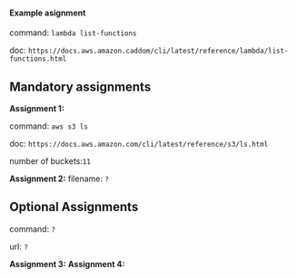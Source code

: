 #### Example asignment

command: `lambda list-functions`

doc: `https://docs.aws.amazon.caddom/cli/latest/reference/lambda/list-functions.html`

## Mandatory assignments

**Assignment 1:**

command: `aws s3 ls`

doc: `https://docs.aws.amazon.com/cli/latest/reference/s3/ls.html`

number of buckets:`11`

**Assignment 2:**
filename: `?`

## Optional Assignments

command: `?`

url: `?`

**Assignment 3:**
**Assignment 4:**
